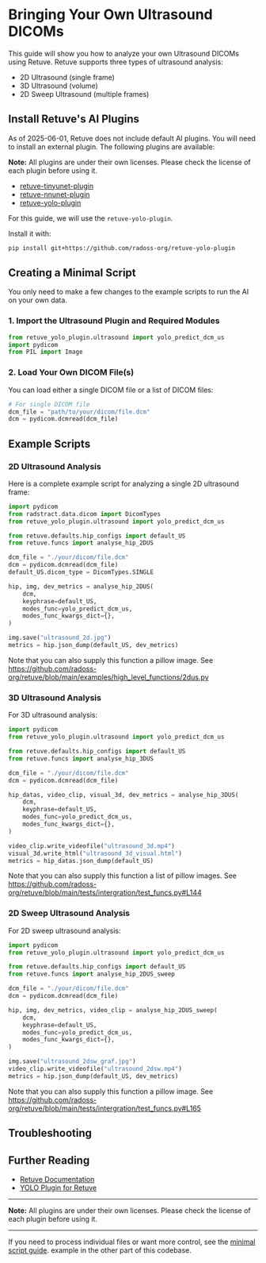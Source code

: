 # Bringing Your Own Ultrasound DICOMs

This guide will show you how to analyze your own Ultrasound DICOMs using Retuve. Retuve supports three types of ultrasound analysis:
- 2D Ultrasound (single frame)
- 3D Ultrasound (volume)
- 2D Sweep Ultrasound (multiple frames)

## Install Retuve's AI Plugins

As of 2025-06-01, Retuve does not include default AI plugins. You will need to install an external plugin. The following plugins are available:

**Note:**
All plugins are under their own licenses. Please check the license of each plugin before using it.

- [retuve-tinyunet-plugin](https://github.com/radoss-org/retuve-tinyunet-plugin)
- [retuve-nnunet-plugin](https://github.com/radoss-org/retuve-nnunet-plugin)
- [retuve-yolo-plugin](https://github.com/radoss-org/retuve-yolo-plugin)

For this guide, we will use the `retuve-yolo-plugin`.

Install it with:

```bash
pip install git+https://github.com/radoss-org/retuve-yolo-plugin
```

## Creating a Minimal Script

You only need to make a few changes to the example scripts to run the AI on your own data.

### 1. Import the Ultrasound Plugin and Required Modules

```python
from retuve_yolo_plugin.ultrasound import yolo_predict_dcm_us
import pydicom
from PIL import Image
```

### 2. Load Your Own DICOM File(s)

You can load either a single DICOM file or a list of DICOM files:

```python
# For single DICOM file
dcm_file = "path/to/your/dicom/file.dcm"
dcm = pydicom.dcmread(dcm_file)
```

## Example Scripts

### 2D Ultrasound Analysis

Here is a complete example script for analyzing a single 2D ultrasound frame:

```python
import pydicom
from radstract.data.dicom import DicomTypes
from retuve_yolo_plugin.ultrasound import yolo_predict_dcm_us

from retuve.defaults.hip_configs import default_US
from retuve.funcs import analyse_hip_2DUS

dcm_file = "./your/dicom/file.dcm"
dcm = pydicom.dcmread(dcm_file)
default_US.dicom_type = DicomTypes.SINGLE

hip, img, dev_metrics = analyse_hip_2DUS(
    dcm,
    keyphrase=default_US,
    modes_func=yolo_predict_dcm_us,
    modes_func_kwargs_dict={},
)

img.save("ultrasound_2d.jpg")
metrics = hip.json_dump(default_US, dev_metrics)
```

Note that you can also supply this function a pillow image. See https://github.com/radoss-org/retuve/blob/main/examples/high_level_functions/2dus.py

### 3D Ultrasound Analysis

For 3D ultrasound analysis:

```python
import pydicom
from retuve_yolo_plugin.ultrasound import yolo_predict_dcm_us

from retuve.defaults.hip_configs import default_US
from retuve.funcs import analyse_hip_3DUS

dcm_file = "./your/dicom/file.dcm"
dcm = pydicom.dcmread(dcm_file)

hip_datas, video_clip, visual_3d, dev_metrics = analyse_hip_3DUS(
    dcm,
    keyphrase=default_US,
    modes_func=yolo_predict_dcm_us,
    modes_func_kwargs_dict={},
)

video_clip.write_videofile("ultrasound_3d.mp4")
visual_3d.write_html("ultrasound_3d_visual.html")
metrics = hip_datas.json_dump(default_US)
```

Note that you can also supply this function a list of pillow images. See https://github.com/radoss-org/retuve/blob/main/tests/intergration/test_funcs.py#L144

### 2D Sweep Ultrasound Analysis

For 2D sweep ultrasound analysis:

```python
import pydicom
from retuve_yolo_plugin.ultrasound import yolo_predict_dcm_us

from retuve.defaults.hip_configs import default_US
from retuve.funcs import analyse_hip_2DUS_sweep

dcm_file = "./your/dicom/file.dcm"
dcm = pydicom.dcmread(dcm_file)

hip, img, dev_metrics, video_clip = analyse_hip_2DUS_sweep(
    dcm,
    keyphrase=default_US,
    modes_func=yolo_predict_dcm_us,
    modes_func_kwargs_dict={},
)

img.save("ultrasound_2dsw_graf.jpg")
video_clip.write_videofile("ultrasound_2dsw.mp4")
metrics = hip.json_dump(default_US, dev_metrics)
```

Note that you can also supply this function a pillow image. See https://github.com/radoss-org/retuve/blob/main/tests/intergration/test_funcs.py#L165

## Troubleshooting

## Further Reading

- [Retuve Documentation](https://retuve.nidusai.ca/retuve.html)
- [YOLO Plugin for Retuve](https://github.com/radoss-org/retuve-yolo-plugin)

---

**Note:**
All plugins are under their own licenses. Please check the license of each plugin before using it.

---

If you need to process individual files or want more control, see the [minimal script guide](https://github.com/radoss-org/retuve/tree/main/examples/high_level_functions). example in the other part of this codebase.